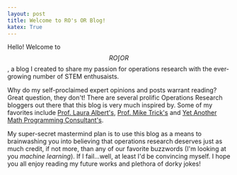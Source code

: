```yaml
---
layout: post
title: Welcome to RO's OR Blog!
katex: True
---
```


Hello! Welcome to $$RO\displaystyle \int OR$$, a blog I created to share my passion for operations research with the ever-growing number of STEM enthusaists.

Why do my self-proclaimed expert opinions and posts warrant reading? Great question, they don't! There are several prolific Operations Research bloggers out there that this blog is very much inspired by. Some of my favorites include [Prof. Laura Albert's](https://punkrockor.com/), [Prof. Mike Trick's](https://mat.tepper.cmu.edu/blog/) and [Yet Another Math Programming Consultant's](http://yetanothermathprogrammingconsultant.blogspot.com/).

My super-secret mastermind plan is to use this blog as a means to brainwashing you into believing that operations research deserves just as much credit, if not more, than any of our favorite buzzwords (I'm looking at you *machine learning*). If I fail...well, at least I'd be convincing myself. I hope you all enjoy reading my future works and plethora of dorky jokes!
